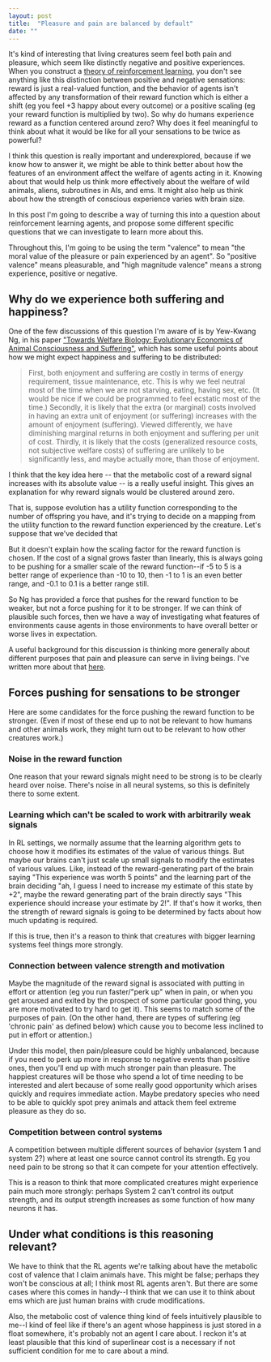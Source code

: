 ```yaml
---
layout: post
title:  "Pleasure and pain are balanced by default"
date: ""
---
```


It's kind of interesting that living creatures seem feel both pain and pleasure, which seem like distinctly negative and positive experiences. When you construct a [theory of reinforcement learning](https://en.wikipedia.org/wiki/Reinforcement_learning), you don't see anything like this distinction between positive and negative sensations: reward is just a real-valued function, and the behavior of agents isn't affected by any transformation of their reward function which is either a shift (eg you feel +3 happy about every outcome) or a positive scaling (eg your reward function is multiplied by two). So why do humans experience reward as a function centered around zero? Why does it feel meaningful to think about what it would be like for all your sensations to be twice as powerful?

I think this question is really important and underexplored, because if we know how to answer it, we might be able to think better about how the features of an environment affect the welfare of agents acting in it. Knowing about that would help us think more effectively about the welfare of wild animals, aliens, subroutines in AIs, and ems. It might also help us think about how the strength of conscious experience varies with brain size.

In this post I'm going to describe a way of turning this into a question about reinforcement learning agents, and propose some different specific questions that we can investigate to learn more about this.

Throughout this, I'm going to be using the term "valence" to mean "the moral value of the pleasure or pain experienced by an agent". So "positive valence" means pleasurable, and "high magnitude valence" means a strong experience, positive or negative.

## Why do we experience both suffering and happiness?

One of the few discussions of this question I'm aware of is by Yew-Kwang Ng, in his paper ["Towards Welfare Biology: Evolutionary Economics of Animal Consciousness and Suffering"](http://www.stafforini.com/library/ng-1995.pdf), which has some useful points about how we might expect happiness and suffering to be distributed:

> First, both enjoyment and suffering are costly in terms of energy requirement, tissue maintenance, etc. This is why we feel neutral most of the time when we are not starving, eating, having sex, etc. (It would be nice if we could be programmed to feel ecstatic most of the time.) Secondly, it is likely that the extra (or marginal) costs involved in having an extra unit of enjoyment (or suffering) increases with the amount of enjoyment (suffering). Viewed differently, we have diminishing marginal returns in both enjoyment and suffering per unit of cost. Thirdly, it is likely that the costs (generalized resource costs, not subjective welfare costs) of suffering are unlikely to be significantly less, and maybe actually more, than those of enjoyment.

I think that the key idea here -- that the metabolic cost of a reward signal increases with its absolute value -- is a really useful insight. This gives an explanation for why reward signals would be clustered around zero.

That is, suppose evolution has a utility function corresponding to the number of offspring you have, and it's trying to decide on a mapping from the utility function to the reward function experienced by the creature.  Let's suppose that we've decided that

But it doesn't explain how the scaling factor for the reward function is chosen. If the cost of a signal grows faster than linearly, this is always going to be pushing for a smaller scale of the reward function--if -5 to 5 is a better range of experience than -10 to 10, then -1 to 1 is an even better range, and -0.1 to 0.1 is a better range still.

So Ng has provided a force that pushes for the reward function to be weaker, but not a force pushing for it to be stronger. If we can think of plausible such forces, then we have a way of investigating what features of environments cause agents in those environments to have overall better or worse lives in expectation.

A useful background for this discussion is thinking more generally about different purposes that pain and pleasure can serve in living beings. I've written more about that [here](different-types-of-rewards).

## Forces pushing for sensations to be stronger

Here are some candidates for the force pushing the reward function to be stronger. (Even if most of these end up to not be relevant to how humans and other animals work, they might turn out to be relevant to how other creatures work.)

### Noise in the reward function

One reason that your reward signals might need to be strong is to be clearly heard over noise. There's noise in all neural systems, so this is definitely there to some extent.

### Learning which can't be scaled to work with arbitrarily weak signals

In RL settings, we normally assume that the learning algorithm gets to choose how it modifies its estimates of the value of various things. But maybe our brains can't just scale up small signals to modify the estimates of various values. Like, instead of the reward-generating part of the brain saying "This experience was worth 5 points" and the learning part of the brain deciding "ah, I guess I need to increase my estimate of this state by +2", maybe the reward generating part of the brain directly says "This experience should increase your estimate by 2!". If that's how it works, then the strength of reward signals is going to be determined by facts about how much updating is required.

If this is true, then it's a reason to think that creatures with bigger learning systems feel things more strongly.

### Connection between valence strength and motivation

Maybe the magnitude of the reward signal is associated with putting in effort or attention (eg you run faster/"perk up" when in pain, or when you get aroused and exited by the prospect of some particular good thing, you are more motivated to try hard to get it). This seems to match some of the purposes of pain. (On the other hand, there are types of suffering (eg 'chronic pain' as defined below) which cause you to become less inclined to put in effort or attention.)

Under this model, then pain/pleasure could be highly unbalanced, because if you need to perk up more in response to negative events than positive ones, then you'll end up with much stronger pain than pleasure. The happiest creatures will be those who spend a lot of time needing to be interested and alert because of some really good opportunity which arises quickly and requires immediate action. Maybe predatory species who need to be able to quickly spot prey animals and attack them feel extreme pleasure as they do so.

### Competition between control systems

A competition between multiple different sources of behavior (system 1 and system 2?) where at least one source cannot control its strength. Eg you need pain to be strong so that it can compete for your attention effectively.

This is a reason to think that more complicated creatures might experience pain much more strongly: perhaps System 2 can't control its output strength, and its output strength increases as some function of how many neurons it has.

## Under what conditions is this reasoning relevant?

We have to think that the RL agents we're talking about have the metabolic cost of valence that I claim animals have. This might be false; perhaps they won't be conscious at all; I think most RL agents aren't. But there are some cases where this comes in handy--I think that we can use it to think about ems which are just human brains with crude modifications.

Also, the metabolic cost of valence thing kind of feels intuitively plausible to me--I kind of feel like if there's an agent whose happiness is just stored in a float somewhere, it's probably not an agent I care about. I reckon it's at least plausible that this kind of superlinear cost is a necessary if not sufficient condition for me to care about a mind.

